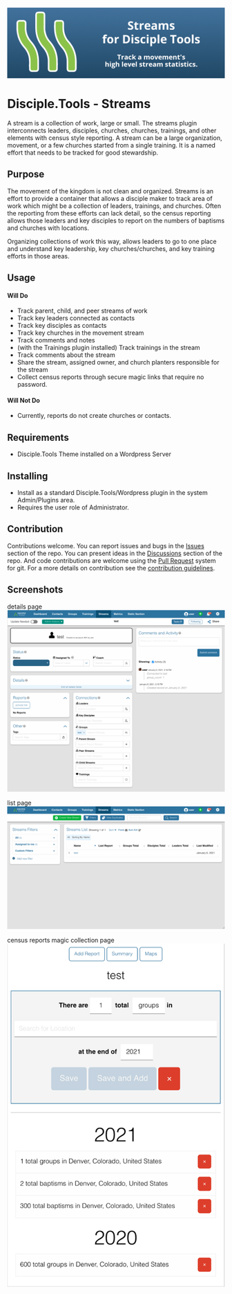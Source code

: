 ![Plugin Banner](https://raw.githubusercontent.com/DiscipleTools/disciple-tools-streams/master/documentation/streams-banner.png)
# Disciple.Tools - Streams

A stream is a collection of work, large or small. The streams plugin interconnects leaders, disciples, 
churches, churches, trainings, and other elements with census style reporting. A stream can be a large 
organization, movement, or a few churches started from a single training. It is a named effort that needs 
to be tracked for good stewardship.

## Purpose

The movement of the kingdom is not clean and organized. Streams is an effort to provide a container that 
allows a disciple maker to track area of work which might be a collection of leaders, trainings, and churches.
Often the reporting from these efforts can lack detail, so the census reporting allows those leaders and key
disciples to report on the numbers of baptisms and churches with locations. 

Organizing collections of work this way, allows leaders to go to one place and understand key leadership,
key churches/churches, and key training efforts in those areas.

## Usage

#### Will Do

- Track parent, child, and peer streams of work
- Track key leaders connected as contacts
- Track key disciples as contacts
- Track key churches in the movement stream
- Track comments and notes
- (with the Trainings plugin installed) Track trainings in the stream
- Track comments about the stream
- Share the stream, assigned owner, and church planters responsible for the stream
- Collect census reports through secure magic links that require no password.

#### Will Not Do

- Currently, reports do not create churches or contacts. 

## Requirements

- Disciple.Tools Theme installed on a Wordpress Server

## Installing

- Install as a standard Disciple.Tools/Wordpress plugin in the system Admin/Plugins area.
- Requires the user role of Administrator.

## Contribution

Contributions welcome. You can report issues and bugs in the
[Issues](https://github.com/DiscipleTools/disciple-tools-streams/issues) section of the repo. You can present ideas
in the [Discussions](https://github.com/DiscipleTools/disciple-tools-streams/discussions) section of the repo. And
code contributions are welcome using the [Pull Request](https://github.com/DiscipleTools/disciple-tools-streams/pulls)
system for git. For a more details on contribution see the
[contribution guidelines](https://github.com/DiscipleTools/disciple-tools-streams/blob/master/CONTRIBUTING.md).

## Screenshots

details page
![details](https://raw.githubusercontent.com/DiscipleTools/disciple-tools-streams/master/documentation/details-screen.png)

list page
![list page](https://raw.githubusercontent.com/DiscipleTools/disciple-tools-streams/master/documentation/home-screen.png)

census reports magic collection page
![reports](https://raw.githubusercontent.com/DiscipleTools/disciple-tools-streams/master/documentation/census-report-add.png)